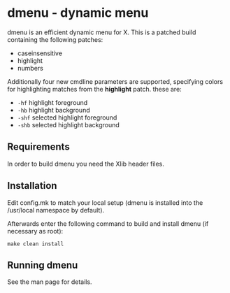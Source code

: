 dmenu - dynamic menu
====================
dmenu is an efficient dynamic menu for X. This is a patched build containing the following patches:

* caseinsensitive
* highlight
* numbers

Additionally four new cmdline parameters are supported, specifying colors for highlighting matches from the **highlight** patch. these are:

* `-hf`  highlight foreground
* `-hb`  highlight background
* `-shf` selected highlight foreground
* `-shb` selected highlight background

Requirements
------------
In order to build dmenu you need the Xlib header files.


Installation
------------
Edit config.mk to match your local setup (dmenu is installed into
the /usr/local namespace by default).

Afterwards enter the following command to build and install dmenu
(if necessary as root):

    make clean install


Running dmenu
-------------
See the man page for details.
